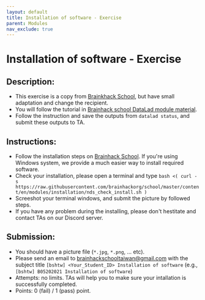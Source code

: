 ```yaml
---
layout: default
title: Installation of software - Exercise
parent: Modules
nav_exclude: true
---
```


# Installation of software - Exercise

## Description:

- This exercise is a copy from [Brainkhack School](https://school.brainhackmtl.org/modules/datalad/), but have small adaptation and change the recipient.
- You will follow the tutorial in [Brainhack school DataLad module material](https://school.brainhackmtl.org/modules/datalad/).
- Follow the instruction and save the outputs from `datalad status`, and submit these outputs to TA.

## Instructions:

- Follow the installation steps on [Brainhack School](https://school.brainhackmtl.org/modules/installation/). If you're using Windows system, we provide a much easier way to install required software.
- Check your installation, please open a terminal and type `bash <( curl -s https://raw.githubusercontent.com/brainhackorg/school/master/content/en/modules/installation/nds_check_install.sh )`
- Screeshot your terminal windows, and submit the picture by followed steps.
- If you have any problem during the installing, please don't hestitate and contact TAs on our Discord server. 

## Submission:

- You should have a picture file (`*.jpg`, `*.png`, ... etc).
- Please send an email to brainhackschooltaiwan@gmail.com with the subject title `[bshtw] <Your_Student_ID> Installation of software` (e.g., `[bshtw] B05202021 Installation of software`) 
- Attempts: no limits. TAs will help you to make sure your intallation is successfully completed.
- Points: 0 (fail) / 1 (pass) point.